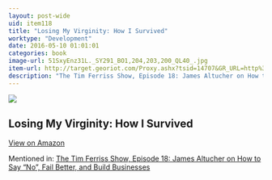 ```yaml
---
layout: post-wide
uid: item118
title: "Losing My Virginity: How I Survived"
worktype: "Development"
date: 2016-05-10 01:01:01
categories: book
image-url: 51SxyEnz31L._SY291_BO1,204,203,200_QL40_.jpg
item-url: http://target.georiot.com/Proxy.ashx?tsid=14707&GR_URL=http%3A%2F%2Fwww.amazon.com%2FLosing-My-Virginity-Survived-Business%2Fdp%2F0307720748%2F
description: "The Tim Ferriss Show, Episode 18: James Altucher on How to Say “No”, Fail Better, and Build Businesses"
---
```

<a href="http://target.georiot.com/Proxy.ashx?tsid=14707&GR_URL=http%3A%2F%2Fwww.amazon.com%2FLosing-My-Virginity-Survived-Business%2Fdp%2F0307720748%2F" target="blank"><img src="../../../../img/thumbs/51SxyEnz31L._SY291_BO1,204,203,200_QL40_.jpg" class="prod-img"></a>
<h2>Losing My Virginity: How I Survived</h2>
<p><a class="btn btn-primary" href="http://target.georiot.com/Proxy.ashx?tsid=14707&GR_URL=http%3A%2F%2Fwww.amazon.com%2FLosing-My-Virginity-Survived-Business%2Fdp%2F0307720748%2F" target="blank">View on Amazon</a><p>
<p>Mentioned in: <a href="http://fourhourworkweek.com/2014/07/11/james-altucher/" target="blank">The Tim Ferriss Show, Episode 18: James Altucher on How to Say “No”, Fail Better, and Build Businesses</a></p>
